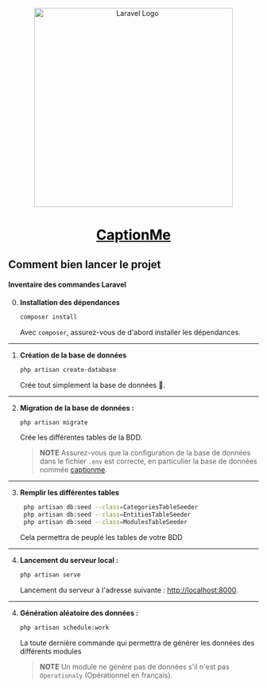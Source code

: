 <p align="center"><a href="https://github.com/darkTravus/WeBreathe-WebTest.git" target="_blank"><img src="https://cdn.pixabay.com/photo/2023/04/04/15/11/logo-7899578_1280.png" width="400" alt="Laravel Logo"></a></p>

<h1 align="center"><a style="color: black;" href="https://github.com/darkTravus/WeBreathe-WebTest.git">CaptionMe</a></h1>





## Comment bien lancer le projet

#### Inventaire des commandes Laravel

0. **Installation des dépendances**
   ```bash
   composer install
   ```
   Avec ```composer```, assurez-vous de d'abord installer les dépendances.
---
1. **Création de la base de données**
   ```bash
   php artisan create-database
   ```
   Crée tout simplement la base de données 🙂.
---
2. **Migration de la base de données :**
   ```bash
   php artisan migrate
   ```
   Crée les différentes tables de la BDD.
   > **NOTE**
   > Assurez-vous que la configuration de la base de données dans le fichier `.env` est correcte, en particulier la base de données nommée [captionme](./.env).
---
3. **Remplir les différentes tables**
   ```bash
    php artisan db:seed --class=CategoriesTableSeeder
    php artisan db:seed --class=EntitiesTableSeeder
    php artisan db:seed --class=ModulesTableSeeder
   ```
   Cela permettra de peuplé les tables de votre BDD
---
4. **Lancement du serveur local :**
   ```bash
   php artisan serve
   ```
   Lancement du serveur à l'adresse suivante : [http://localhost:8000](http://localhost:8000).
---
4. **Génération aléatoire des données :**
   ```bash
   php artisan schedule:work
   ```
   La toute dernière commande qui permettra de générer les données des différents modules
   > **NOTE**
   > Un module ne génère pas de données s'il n'est pas ```Operationaly``` (Opérationnel en français).
